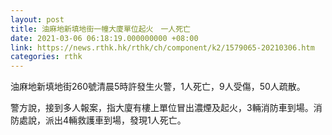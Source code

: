 ```yaml
---
layout: post
title: 油麻地新填地街一幢大廈單位起火　一人死亡
date: 2021-03-06 06:18:19.000000000 +08:00
link: https://news.rthk.hk/rthk/ch/component/k2/1579065-20210306.htm
categories: rthk
---
```


油麻地新填地街260號清晨5時許發生火警，1人死亡，9人受傷，50人疏散。

警方說，接到多人報案，指大廈有樓上單位冒出濃煙及起火，3輛消防車到場。消防處說，派出4輛救護車到場，發現1人死亡。
